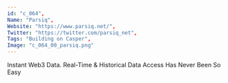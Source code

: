 ```yaml
--- 
id: "c_064", 
Name: "Parsiq", 
Website: "https://www.parsiq.net/", 
Twitter: "https://twitter.com/parsiq_net", 
Tags: "Building on Casper", 
Image: "c_064_00_parsiq.png" 
--- 
```

<!--lang:en--> 
Instant Web3 Data. Real-Time & Historical Data Access Has Never Been So Easy
<!--lang:es--] 
Instant Web3 Data. Real-Time & Historical Data Access Has Never Been So Easy
<!--lang:de--] 
Instant Web3 Data. Real-Time & Historical Data Access Has Never Been So Easy
<!--lang:fr--] 
Instant Web3 Data. Real-Time & Historical Data Access Has Never Been So Easy
<!--lang:pl--] 
Instant Web3 Data. Real-Time & Historical Data Access Has Never Been So Easy
<!--lang:pt--] 
Instant Web3 Data. Real-Time & Historical Data Access Has Never Been So Easy
[!--lang:*--> 
